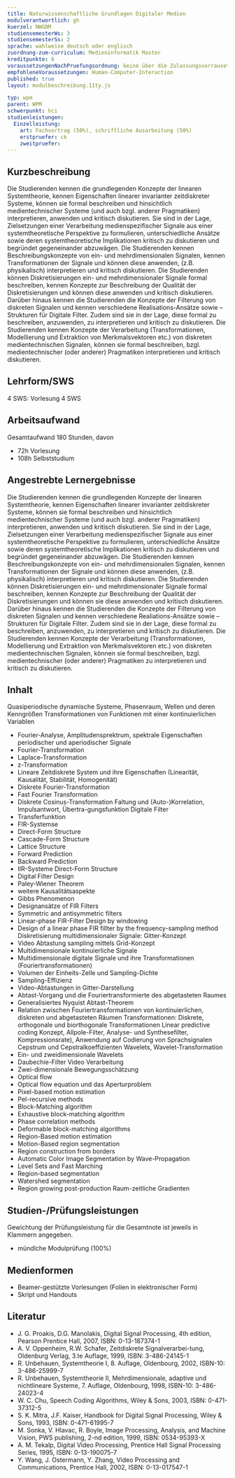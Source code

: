```yaml
---
title: Naturwissenschaftliche Grundlagen Digitaler Medien
modulverantwortlich: gh
kuerzel: NWGDM
studiensemesterWs: 3
studiensemesterSs: 2
sprache: wahlweise deutsch oder englisch
zuordnung-zum-curriculum: Medieninformatik Master
kreditpunkte: 6
voraussetzungenNachPruefungsordnung: keine über die Zulassungsvorrausetzungen zum Studium hinausgehenden
empfohleneVoraussetzungen: Human-Computer-Interaction
published: true
layout: modulbeschreibung.11ty.js

typ: wpm
parent: WPM
schwerpunkt: hci
studienleistungen:
  Einzelleistung:
    art: Fachvortrag (50%), schriftliche Ausarbeitung (50%)
    erstpruefer: ck
    zweitpruefer: 
---
```


## Kurzbeschreibung
Die Studierenden kennen die grundlegenden Konzepte der linearen Systemtheorie, kennen Eigenschaften linearer invarianter zeitdiskreter Systeme, können sie formal beschreiben und hinsichtlich medientechnischer Systeme (und auch bzgl. anderer Pragmatiken) interpretieren, anwenden und kritisch diskutieren. Sie sind in der Lage, Zielsetzungen einer Verarbeitung medienspezifischer Signale aus einer systemtheoretische Perspektive zu formulieren, unterschiedliche Ansätze sowie deren systemtheoretische Implikationen kritisch zu diskutieren und begründet gegeneinander abzuwägen. Die Studierenden kennen Beschreibungskonzepte von ein- und mehrdimensionalen Signalen, kennen Transformationen der Signale und können diese anwenden, (z.B. physikalisch) interpretieren und kritisch diskutieren. Die Studierenden können Diskretisierungen ein- und mehrdimensionaler Signale formal beschreiben, kennen Konzepte zur Beschreibung der Qualität der Diskretisierungen und können diese anwenden und kritisch diskutieren. Darüber hinaus kennen die Studierenden die Konzepte der Filterung von diskreten Signalen und kennen verschiedene Realisations-Ansätze sowie –Strukturen für Digitale Filter. Zudem sind sie in der Lage, diese formal zu beschreiben, anzuwenden, zu interpretieren und kritisch zu diskutieren. Die Studierenden kennen Konzepte der Verarbeitung (Transformationen, Modellierung und Extraktion von Merkmalsvektoren etc.) von diskreten medientechnischen Signalen, können sie formal beschreiben, bzgl. medientechnischer (oder anderer) Pragmatiken interpretieren und kritisch diskutieren.

## Lehrform/SWS 
4 SWS: Vorlesung 4 SWS

## Arbeitsaufwand 
Gesamtaufwand 180 Stunden, davon
- 72h Vorlesung
- 108h Selbststudium

## Angestrebte Lernergebnisse
Die Studierenden kennen die grundlegenden Konzepte der linearen Systemtheorie, kennen Eigenschaften linearer invarianter zeitdiskreter Systeme, können sie formal beschreiben und hinsichtlich medientechnischer Systeme (und auch bzgl. anderer Pragmatiken) interpretieren, anwenden und kritisch diskutieren. Sie sind in der Lage, Zielsetzungen einer Verarbeitung medienspezifischer Signale aus einer systemtheoretische Perspektive zu formulieren, unterschiedliche Ansätze sowie deren systemtheoretische Implikationen kritisch zu diskutieren und begründet gegeneinander abzuwägen. Die Studierenden kennen Beschreibungskonzepte von ein- und mehrdimensionalen Signalen, kennen Transformationen der Signale und können diese anwenden, (z.B. physikalisch) interpretieren und kritisch diskutieren. Die Studierenden können Diskretisierungen ein- und mehrdimensionaler Signale formal beschreiben, kennen Konzepte zur Beschreibung der Qualität der Diskretisierungen und können sie diese anwenden und kritisch diskutieren. Darüber hinaus kennen die Studierenden die Konzepte der Filterung von diskreten Signalen und kennen verschiedene Realiations-Ansätze sowie –Strukturen für Digitale Filter. Zudem sind sie in der Lage, diese formal zu beschreiben, anzuwenden, zu interpretieren und kritisch zu diskutieren. Die Studierenden kennen Konzepte der Verarbeitung (Transformationen, Modellierung und Extraktion von Merkmalsvektoren etc.) von diskreten medientechnischen Signalen, können sie formal beschreiben, bzgl. medientechnischer (oder anderer) Pragmatiken zu interpretieren und kritisch zu diskutieren.

## Inhalt
Quasiperiodische dynamische Systeme, Phasenraum, Wellen und deren Kenngrößen
Transformationen von Funktionen mit einer kontinuierlichen Variablen
- Fourier-Analyse, Amplitudensprektrum, spektrale Eigenschaften periodischer und aperiodischer
Signale
- Fourier-Transformation
- Laplace-Transformation
- z-Transformation
- Lineare Zeitdiskrete System und ihre Eigenschaften (Linearität, Kausalität, Stabilität,
Homogenität)
- Diskrete Fourier-Transformation
- Fast Fourier Transformation
- Diskrete Cosinus-Transformation
Faltung und (Auto-)Korrelation, Impulsantwort, Übertra-gungsfunktion
Digitale Filter
- Transferfunktion
- FIR-Systemse
- Direct-Form Structure
- Cascade-Form Structure
- Lattice Structure
- Forward Prediction
- Backward Prediction
- IIR-Systeme
Direct-Form Structure
- Digital Filter Design
- Paley-Wiener Theorem
- weitere Kausalitätsaspekte
- Gibbs Phenomenon
- Designansätze of FIR Filters
- Symmetric and antisymmetric filters
- Linear-phase FIR-Filter Design by windowing
- Design of a linear phase FIR fillter by the frequency-sampling method
Diskretisierung multidimensionaler Signale: Gitter-Konzept
- Video Abtastung sampling mittels Grid-Konzept
- Multidimensionale kontinuierliche Signale
- Multidimensionale digitale Signale und ihre Transformationen (Fouriertransformationen)
- Volumen der Einheits-Zelle und Sampling-Dichte
- Sampling-Effizienz
- Video-Abtastungen in Gitter-Darstellung
- Abtast-Vorgang und die Fouriertransformierte des abgetasteten Raumes
- Generalisiertes Nyquist Abtast-Theorem
- Relation zwischen Fouriertransformationen von kontinuierlichen, diskreten und abgetasteten Räumen
Transformationen: Diskrete, orthogonale und biorthogonale Transformationen
Linear predictive coding Konzept, Allpole-Filter, Analyse- und Synthesefilter, Kompressionsrate),
Anwendung auf Codierung von Sprachsignalen
Cepstrum und Cepstralkoeffizienten
Wavelets, Wavelet-Transformation
- Ein- und zweidimensionale Wavelets
- Daubechie-Filter
Video Verarbeitung
- Zwei-dimensionale Bewegungsschätzung
- Optical flow
- Optical flow equation und das Aperturproblem
- Pixel-based motion estimation
- Pel-recursive methods
- Block-Matching algorithm
- Exhaustive block-matching algorithm
- Phase correlation methods
- Deformable block-matching algorithms
- Region-Based motion estimation
- Motion-Based region segmentation
- Region construction from borders
- Automatic Color Image Segmentation by Wave-Propagation
- Level Sets and Fast Marching
- Region-based segmentation
- Watershed segmentation
- Region growing post-production
Raum-zeitliche Gradienten

## Studien-/Prüfungsleistungen
Gewichtung der Prüfungsleistung für die Gesamtnote ist jeweils in Klammern angegeben.
- mündlche Modulprüfung (100%)

## Medienformen
- Beamer-gestützte Vorlesungen (Folien in elektronischer Form)
- Skript und Handouts

## Literatur
- J. G. Proakis, D.G. Manolakis, Digital Signal Processing, 4th edition, Pearson Prentice Hall,
2007, ISBN: 0-13-187374-1
- A. V. Oppenheim, R.W. Schafer, Zeitdiskrete Signalverarbei-tung, Oldenburg Verlag, 3.te
Auflage, 1999, ISBN: 3-486-24145-1
- R. Unbehauen, Systemtheorie I, 8. Auflage, Oldenbourg, 2002, ISBN-10: 3-486-25999-7
- R. Unbehauen, Systemtheorie II, Mehrdimensionale, adaptive und nichtlineare Systeme, 7.
Auflage, Oldenbourg, 1998, ISBN-10: 3-486-24023-4
- W. C. Chu, Speech Coding Algorithms, Wiley & Sons, 2003, ISBN: 0-471-37312-5
- S. K. Mitra, J.F. Kaiser, Handbook for Digital Signal Processing, Wiley & Sons, 1993, ISBN:
0-471-61995-7
- M. Sonka, V. Hlavac, R. Boyle, Image Processing, Analysis, and Machine Vision, PWS
publishing, 2-nd edition, 1999, ISBN: 0534-95393-X
- A. M. Tekalp, Digital Video Processing, Prentice Hall Signal Processing Series, 1995, ISBN:
0-13-190075-7
- Y. Wang, J. Ostermann, Y. Zhang, Video Processing and Communications, Prentice Hall, 2002,
ISBN: 0-13-017547-1
